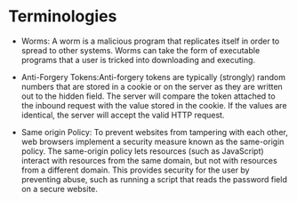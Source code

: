 # Terminologies

- Worms: A worm is a malicious program that replicates itself in order to spread to other systems.
Worms can take the form of executable programs that a user is tricked into downloading and executing.

- Anti-Forgery Tokens:Anti-forgery tokens are typically (strongly) random numbers that are stored in a cookie or on the server as they are written out to the hidden field. The server will compare the token attached to the inbound request with the value stored in the cookie. If the values are identical, the server will accept the valid HTTP request.

- Same origin Policy: To prevent websites from tampering with each other, web browsers implement a security measure known as the same-origin policy. The same-origin policy lets resources (such as JavaScript) interact with resources from the same domain, but not with resources from a different domain. This provides security for the user by preventing abuse, such as running a script that reads the password field on a secure website.